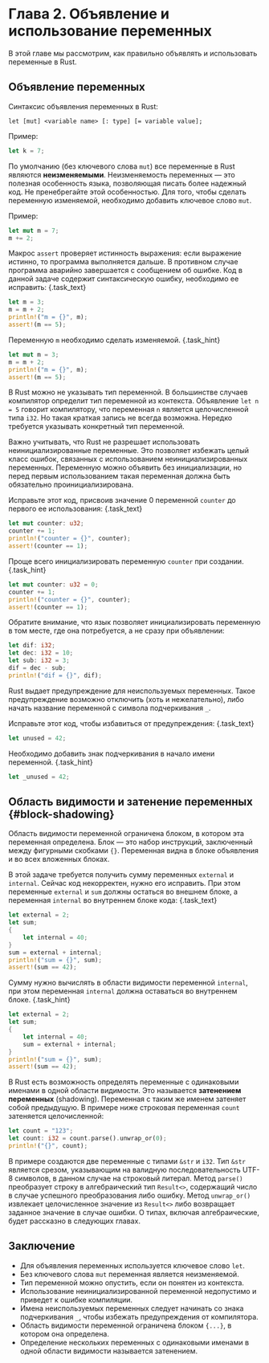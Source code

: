 # Глава 2. Объявление и использование переменных

В этой главе мы рассмотрим, как правильно объявлять и использовать переменные в Rust.

## Объявление переменных
Синтаксис объявления переменных в Rust:

```
let [mut] <variable name> [: type] [= variable value];
```

Пример:

```rust
let k = 7;
```

По умолчанию (без ключевого слова `mut`) все переменные в Rust являются **неизменяемыми**. Неизменяемость переменных — это полезная особенность языка, позволяющая писать более надежный код. Не пренебрегайте этой особенностью. Для того, чтобы сделать переменную изменяемой, необходимо добавить ключевое слово `mut`.

Пример:

```rust
let mut m = 7;
m += 2;
```

Макрос `assert` проверяет истинность выражения: если выражение истинно, то программа выполняется дальше. В противном случае программа аварийно завершается с сообщением об ошибке. Код в данной задаче содержит синтаксическую ошибку, необходимо ее исправить:  {.task_text}

```rust  {.task_source #rust_chapter_0020_task_0010}
let m = 3;
m = m + 2;
println!("m = {}", m);
assert!(m == 5);
```
Переменную `m` необходимо сделать изменяемой. {.task_hint}
```rust {.task_answer}
let mut m = 3;
m = m + 2;
println!("m = {}", m);
assert!(m == 5);
```

В Rust можно не указывать тип переменной. В большинстве случаев компилятор определит тип переменной из контекста. Объявление `let n = 5` говорит компилятору, что переменная `n` является целочисленной типа `i32`. Но такая краткая запись не всегда возможна. Нередко требуется указывать конкретный тип переменной.

Важно учитывать, что Rust не разрешает использовать неинициализированные переменные. Это позволяет избежать целый класс ошибок, связанных с использованием неинициализированных переменных. Переменную можно объявить без инициализации, но перед первым использованием такая переменная должна быть обязательно проинициализирована.


Исправьте этот код, присвоив значение 0 переменной `counter` до первого ее использования:  {.task_text}

```rust   {.task_source #rust_chapter_0020_task_0020}
let mut counter: u32;
counter += 1;
println!("counter = {}", counter);
assert!(counter == 1);
```
Проще всего инициализировать переменную `counter` при создании. {.task_hint}
```rust {.task_answer}
let mut counter: u32 = 0;
counter += 1;
println!("counter = {}", counter);
assert!(counter == 1);
```


Обратите внимание, что язык позволяет инициализировать переменную в том месте, где она потребуется, а не сразу при объявлении:

```rust
let dif: i32;
let dec: i32 = 10;
let sub: i32 = 3;
dif = dec - sub;
println!("dif = {}", dif);
```


Rust выдает предупреждение для неиспользуемых переменных. Такое предупреждение возможно отключить (хоть и нежелательно), либо начать название переменной с символа подчеркивания `_`.

Исправьте этот код, чтобы избавиться от предупреждения:  {.task_text}

```rust   {.task_source #rust_chapter_0020_task_0030}
let unused = 42;
```
Необходимо добавить знак подчеркивания в начало имени переменной. {.task_hint}
```rust {.task_answer}
let _unused = 42;
```


## Область видимости и затенение переменных {#block-shadowing}
Область видимости переменной ограничена блоком, в котором эта переменная определена. Блок — это набор инструкций, заключенный между фигурными скобками `{}`. Переменная видна в блоке объявления и во всех вложенных блоках. 

В этой задаче требуется получить сумму переменных `external` и `internal`. Сейчас код некорректен, нужно его исправить. При этом переменные `external` и `sum` должны остаться во внешнем блоке, а переменная `internal` во внутреннем блоке кода:  {.task_text}

```rust {.task_source #rust_chapter_0020_task_0040}
let external = 2;
let sum;
{
    let internal = 40;
}
sum = external + internal;
println!("sum = {}", sum);
assert!(sum == 42);
```
Сумму нужно вычислять в области видимости переменной `internal`, при этом переменная `internal` должна оставаться во внутреннем блоке. {.task_hint}
```rust {.task_answer}
let external = 2;
let sum;
{
    let internal = 40;
    sum = external + internal;
}
println!("sum = {}", sum);
assert!(sum == 42);
```

В Rust есть возможность определять переменные с одинаковыми именами в одной области видимости. Это называется **затенением переменных** (shadowing). Переменная с таким же именем затеняет собой предыдущую. В примере ниже строковая переменная `count` затеняется целочисленной:

```rust
let count = "123";
let count: i32 = count.parse().unwrap_or(0);
println!("{}", count);
```

В примере создаются две переменные с типами `&str` и `i32`. Тип `&str` является срезом, указывающим на валидную последовательность UTF-8 символов, в данном случае на строковый литерал. Метод `parse()` преобразует строку в алгебраический тип `Result<>`, содержащий число в случае успешного преобразования либо ошибку. Метод `unwrap_or()` извлекает целочисленное значение из `Result<>` либо возвращает заданное значение в случае ошибки. О типах, включая алгебраические, будет рассказно в следующих главах.


## Заключение

- Для объявления переменных используется ключевое слово `let`.
- Без ключевого слова `mut` переменная является неизменяемой.
- Тип переменной можно опустить, если он понятен из контекста.
- Использование неинициализированной переменной недопустимо и приведет к ошибке компиляции.
- Имена неиспользуемых переменных следует начинать со знака подчеркивания `_`, чтобы избежать предупреждения от компилятора.
- Область видимости переменной ограничена блоком `{...}`, в котором она определена.
- Определение нескольких переменных с одинаковыми именами в одной области видимости называется затенением.
